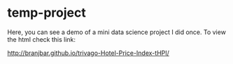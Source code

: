 # temp-project
Here, you can see a demo of a mini data science project I did once. To view the html check this link:

http://branjbar.github.io/trivago-Hotel-Price-Index-tHPI/
